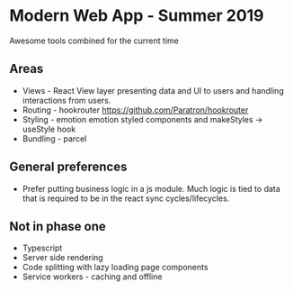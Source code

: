 # Modern Web App - Summer 2019

Awesome tools combined for the current time

## Areas

- Views - React
  View layer presenting data and UI to users and handling interactions from users.
- Routing - hookrouter
  https://github.com/Paratron/hookrouter
- Styling - emotion
  emotion styled components and makeStyles -> useStyle hook
- Bundling - parcel

## General preferences

- Prefer putting business logic in a js module. Much logic is tied to data that is required to be in the react sync cycles/lifecycles.

## Not in phase one

- Typescript
- Server side rendering
- Code splitting with lazy loading page components
- Service workers - caching and offline
